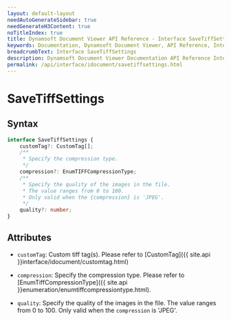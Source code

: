 ```yaml
---
layout: default-layout
needAutoGenerateSidebar: true
needGenerateH3Content: true
noTitleIndex: true
title: Dynamsoft Document Viewer API Reference - Interface SaveTiffSettings
keywords: Documentation, Dynamsoft Document Viewer, API Reference, Interface SaveTiffSettings
breadcrumbText: Interface SaveTiffSettings
description: Dynamsoft Document Viewer Documentation API Reference Interface SaveTiffSettings Page
permalink: /api/interface/idocument/savetiffsettings.html
---
```


# SaveTiffSettings

## Syntax

```typescript
interface SaveTiffSettings {
    customTag?: CustomTag[];
    /**
     * Specify the compression type.
     */
    compression?: EnumTIFFCompressionType;
    /**
     * Specify the quality of the images in the file.
     * The value ranges from 0 to 100.
     * Only valid when the {compression} is 'JPEG'.
     */
    quality?: number;
}
```

## Attributes

- `customTag`: Custom tiff tag(s). Please refer to [CustomTag]({{ site.api }}interface/idocument/customtag.html)

- `compression`: Specify the compression type. Please refer to [EnumTiffCompressionType]({{ site.api }}enumeration/enumtiffcompressiontype.html).

- `quality`: Specify the quality of the images in the file. The value ranges from 0 to 100. Only valid when the `compression` is 'JPEG'.

